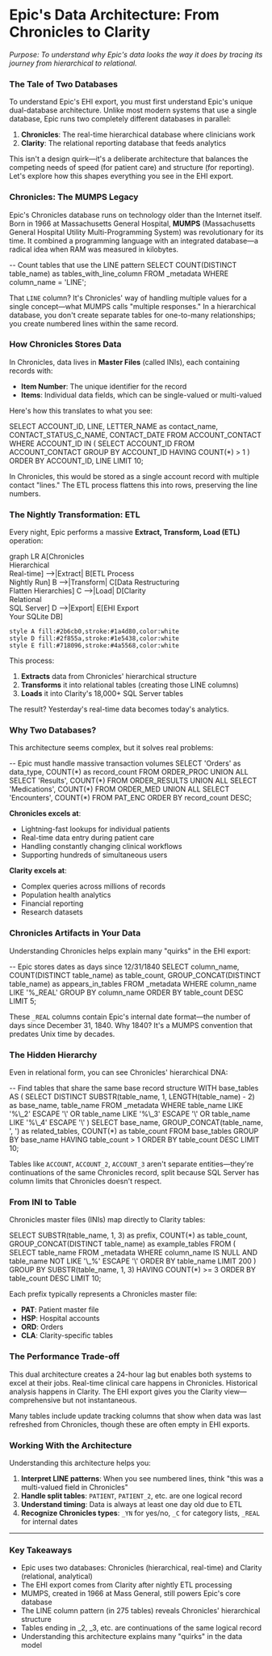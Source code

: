 # Epic's Data Architecture: From Chronicles to Clarity

*Purpose: To understand why Epic's data looks the way it does by tracing its journey from hierarchical to relational.*

### The Tale of Two Databases

To understand Epic's EHI export, you must first understand Epic's unique dual-database architecture. Unlike most modern systems that use a single database, Epic runs two completely different databases in parallel:

1. **Chronicles**: The real-time hierarchical database where clinicians work
2. **Clarity**: The relational reporting database that feeds analytics

This isn't a design quirk—it's a deliberate architecture that balances the competing needs of speed (for patient care) and structure (for reporting). Let's explore how this shapes everything you see in the EHI export.

### Chronicles: The MUMPS Legacy

Epic's Chronicles database runs on technology older than the Internet itself. Born in 1966 at Massachusetts General Hospital, **MUMPS** (Massachusetts General Hospital Utility Multi-Programming System) was revolutionary for its time. It combined a programming language with an integrated database—a radical idea when RAM was measured in kilobytes.

<example-query description="See evidence of hierarchical data in relational form">
-- Count tables that use the LINE pattern
SELECT COUNT(DISTINCT table_name) as tables_with_line_column
FROM _metadata
WHERE column_name = 'LINE';
</example-query>

That `LINE` column? It's Chronicles' way of handling multiple values for a single concept—what MUMPS calls "multiple responses." In a hierarchical database, you don't create separate tables for one-to-many relationships; you create numbered lines within the same record.

### How Chronicles Stores Data

In Chronicles, data lives in **Master Files** (called INIs), each containing records with:
- **Item Number**: The unique identifier for the record
- **Items**: Individual data fields, which can be single-valued or multi-valued

Here's how this translates to what you see:

<example-query description="Observe hierarchical patterns in account contacts">
SELECT 
    ACCOUNT_ID,
    LINE,
    LETTER_NAME as contact_name,
    CONTACT_STATUS_C_NAME,
    CONTACT_DATE
FROM ACCOUNT_CONTACT
WHERE ACCOUNT_ID IN (
    SELECT ACCOUNT_ID 
    FROM ACCOUNT_CONTACT 
    GROUP BY ACCOUNT_ID 
    HAVING COUNT(*) > 1
)
ORDER BY ACCOUNT_ID, LINE
LIMIT 10;
</example-query>

In Chronicles, this would be stored as a single account record with multiple contact "lines." The ETL process flattens this into rows, preserving the line numbers.

### The Nightly Transformation: ETL

Every night, Epic performs a massive **Extract, Transform, Load (ETL)** operation:

<mermaid>
graph LR
    A[Chronicles<br/>Hierarchical<br/>Real-time] -->|Extract| B[ETL Process<br/>Nightly Run]
    B -->|Transform| C[Data Restructuring<br/>Flatten Hierarchies]
    C -->|Load| D[Clarity<br/>Relational<br/>SQL Server]
    D -->|Export| E[EHI Export<br/>Your SQLite DB]
    
    style A fill:#2b6cb0,stroke:#1a4d80,color:white
    style D fill:#2f855a,stroke:#1e5438,color:white
    style E fill:#718096,stroke:#4a5568,color:white
</mermaid>

This process:
1. **Extracts** data from Chronicles' hierarchical structure
2. **Transforms** it into relational tables (creating those LINE columns)
3. **Loads** it into Clarity's 18,000+ SQL Server tables

The result? Yesterday's real-time data becomes today's analytics.

### Why Two Databases?

This architecture seems complex, but it solves real problems:

<example-query description="See the scale that demands this architecture">
-- Epic must handle massive transaction volumes
SELECT 
    'Orders' as data_type, COUNT(*) as record_count FROM ORDER_PROC
UNION ALL
SELECT 'Results', COUNT(*) FROM ORDER_RESULTS
UNION ALL
SELECT 'Medications', COUNT(*) FROM ORDER_MED
UNION ALL
SELECT 'Encounters', COUNT(*) FROM PAT_ENC
ORDER BY record_count DESC;
</example-query>

**Chronicles excels at**:
- Lightning-fast lookups for individual patients
- Real-time data entry during patient care
- Handling constantly changing clinical workflows
- Supporting hundreds of simultaneous users

**Clarity excels at**:
- Complex queries across millions of records
- Population health analytics
- Financial reporting
- Research datasets

### Chronicles Artifacts in Your Data

Understanding Chronicles helps explain many "quirks" in the EHI export:

<example-query description="Discover Epic's internal date system">
-- Epic stores dates as days since 12/31/1840
SELECT 
    column_name,
    COUNT(DISTINCT table_name) as table_count,
    GROUP_CONCAT(DISTINCT table_name) as appears_in_tables
FROM _metadata
WHERE column_name LIKE '%_REAL'
GROUP BY column_name
ORDER BY table_count DESC
LIMIT 5;
</example-query>

These `_REAL` columns contain Epic's internal date format—the number of days since December 31, 1840. Why 1840? It's a MUMPS convention that predates Unix time by decades.

### The Hidden Hierarchy

Even in relational form, you can see Chronicles' hierarchical DNA:

<example-query description="Trace hierarchical relationships through shared IDs">
-- Find tables that share the same base record structure
WITH base_tables AS (
    SELECT DISTINCT 
        SUBSTR(table_name, 1, LENGTH(table_name) - 2) as base_name,
        table_name
    FROM _metadata
    WHERE table_name LIKE '%\_2' ESCAPE '\'
       OR table_name LIKE '%\_3' ESCAPE '\'
       OR table_name LIKE '%\_4' ESCAPE '\'
)
SELECT 
    base_name,
    GROUP_CONCAT(table_name, ', ') as related_tables,
    COUNT(*) as table_count
FROM base_tables
GROUP BY base_name
HAVING table_count > 1
ORDER BY table_count DESC
LIMIT 10;
</example-query>

Tables like `ACCOUNT`, `ACCOUNT_2`, `ACCOUNT_3` aren't separate entities—they're continuations of the same Chronicles record, split because SQL Server has column limits that Chronicles doesn't respect.

### From INI to Table

Chronicles master files (INIs) map directly to Clarity tables:

<example-query description="Common Epic master file prefixes">
SELECT 
    SUBSTR(table_name, 1, 3) as prefix,
    COUNT(*) as table_count,
    GROUP_CONCAT(DISTINCT table_name) as example_tables
FROM (
    SELECT table_name
    FROM _metadata
    WHERE column_name IS NULL
      AND table_name NOT LIKE '\_%' ESCAPE '\'
    ORDER BY table_name
    LIMIT 200
)
GROUP BY SUBSTR(table_name, 1, 3)
HAVING COUNT(*) >= 3
ORDER BY table_count DESC
LIMIT 10;
</example-query>

Each prefix typically represents a Chronicles master file:
- **PAT**: Patient master file
- **HSP**: Hospital accounts
- **ORD**: Orders
- **CLA**: Clarity-specific tables

### The Performance Trade-off

This dual architecture creates a 24-hour lag but enables both systems to excel at their jobs. Real-time clinical care happens in Chronicles. Historical analysis happens in Clarity. The EHI export gives you the Clarity view—comprehensive but not instantaneous.

Many tables include update tracking columns that show when data was last refreshed from Chronicles, though these are often empty in EHI exports.

### Working With the Architecture

Understanding this architecture helps you:

1. **Interpret LINE patterns**: When you see numbered lines, think "this was a multi-valued field in Chronicles"
2. **Handle split tables**: `PATIENT`, `PATIENT_2`, etc. are one logical record
3. **Understand timing**: Data is always at least one day old due to ETL
4. **Recognize Chronicles types**: `_YN` for yes/no, `_C` for category lists, `_REAL` for internal dates

---

### Key Takeaways

- Epic uses two databases: Chronicles (hierarchical, real-time) and Clarity (relational, analytical)
- The EHI export comes from Clarity after nightly ETL processing
- MUMPS, created in 1966 at Mass General, still powers Epic's core database
- The LINE column pattern (in 275 tables) reveals Chronicles' hierarchical structure
- Tables ending in _2, _3, etc. are continuations of the same logical record
- Understanding this architecture explains many "quirks" in the data model